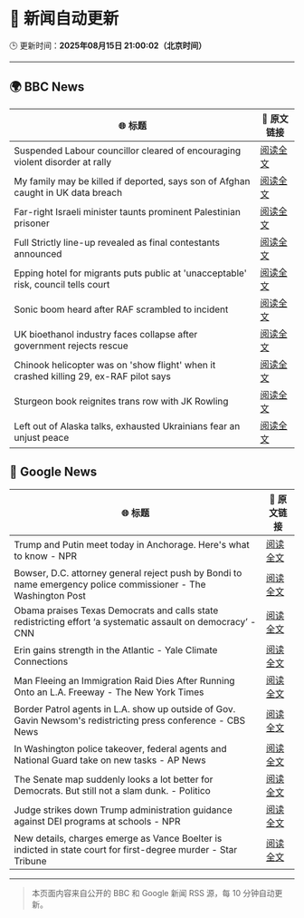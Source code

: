 # 🧠 新闻自动更新

🕒 更新时间：**2025年08月15日 21:00:02（北京时间）**

---

## 🌍 BBC News

| 🌐 标题 | 🔗 原文链接 |
|--------|-------------|
| Suspended Labour councillor cleared of encouraging violent disorder at rally | [阅读全文](https://www.bbc.com/news/articles/cjeykklwn7vo?at_medium=RSS&at_campaign=rss) |
| My family may be killed if deported, says son of Afghan caught in UK data breach | [阅读全文](https://www.bbc.com/news/articles/c776zgj73lpo?at_medium=RSS&at_campaign=rss) |
| Far-right Israeli minister taunts prominent Palestinian prisoner | [阅读全文](https://www.bbc.com/news/articles/cqxg3xg8xyyo?at_medium=RSS&at_campaign=rss) |
| Full Strictly line-up revealed as final contestants announced | [阅读全文](https://www.bbc.com/news/articles/cly3318nrmpo?at_medium=RSS&at_campaign=rss) |
| Epping hotel for migrants puts public at 'unacceptable' risk, council tells court | [阅读全文](https://www.bbc.com/news/articles/cp8z537ngvno?at_medium=RSS&at_campaign=rss) |
| Sonic boom heard after RAF scrambled to incident | [阅读全文](https://www.bbc.com/news/articles/c7vl8vdj225o?at_medium=RSS&at_campaign=rss) |
| UK bioethanol industry faces collapse after government rejects rescue | [阅读全文](https://www.bbc.com/news/articles/c24zlel2y5yo?at_medium=RSS&at_campaign=rss) |
| Chinook helicopter was on 'show flight' when it crashed killing 29, ex-RAF pilot says | [阅读全文](https://www.bbc.com/news/articles/c04rg3l3y64o?at_medium=RSS&at_campaign=rss) |
| Sturgeon book reignites trans row with JK Rowling | [阅读全文](https://www.bbc.com/news/articles/cd6n78z1d34o?at_medium=RSS&at_campaign=rss) |
| Left out of Alaska talks, exhausted Ukrainians fear an unjust peace | [阅读全文](https://www.bbc.com/news/articles/cly7kl7e469o?at_medium=RSS&at_campaign=rss) |

## 📰 Google News

| 🌐 标题 | 🔗 原文链接 |
|--------|-------------|
| Trump and Putin meet today in Anchorage. Here's what to know - NPR | [阅读全文](https://news.google.com/rss/articles/CBMihAFBVV95cUxNQlFqOVJIb3gtYXVtZUIxNGdkZ0lMMUpwUEN5b3FNN0J3MHhoT0lpaEVsS3BrNlljNjZGeEY5LVN2TW5vLVJJMllUZ0JSVEkwMFloaGtpWmZNa2JYRkJjeUgyMkQ1dzJEN0hCRzdxZ0RXdlluQlNrQlREZHRNMTZtSUNRT1I?oc=5) |
| Bowser, D.C. attorney general reject push by Bondi to name emergency police commissioner - The Washington Post | [阅读全文](https://news.google.com/rss/articles/CBMihAFBVV95cUxOb3oySWphQkRsZ1RUWGwzMi1OeFVVaFpackZWcjlMS0N2VkwxN3pPMnRCXzhzUjg3T19rV1pNanlkZjdaVlBkMWt4ZHlIeVc3U1FpNVVxMVAxcDVCVW9BUmpLeUpDb25sTXVsc1Q2NHJJOEtmdXltbFZDWEx6azdfSmQwYXA?oc=5) |
| Obama praises Texas Democrats and calls state redistricting effort ‘a systematic assault on democracy’ - CNN | [阅读全文](https://news.google.com/rss/articles/CBMimgFBVV95cUxOZGxCRUdhWmpta0M1WERyS29PX1pVX0tBbjFCb1pwbDBUODNRUWNVRmxsbS1nXzdTRlZ3c29FY1RMT3FzMDVyYzNCbDBFQ1JsZHJuMkRTZjM2N083WmJydkdsRURhVWxWdEJ3V2ZYLUpaUGFWTzJ4S0c2VUZNdDhBX0Juc0paZElHbUt0SmpFUWVCenZsUTkyZ19B0gGfAUFVX3lxTE90WlJ3ZmFvbmlYU3VBVmo4UWtMdUVUdEVKYS0wSzRXMWdpakZsbnZRSmFyVUJ6WmFxY1M5NUdINHRNWkM2bDlpUUdJOVVyQjVHcElvdTlxakt6cUhVQ3lCdDcwc3dUblJkemZnN0ZFUEdTeEFBdnp6V2h4R2tLbmljeDNVMkV5V29nMC1TQlROR2liSmdGeHBqenpKR05LNA?oc=5) |
| Erin gains strength in the Atlantic - Yale Climate Connections | [阅读全文](https://news.google.com/rss/articles/CBMihgFBVV95cUxNNXVtS3ZwQll1V1Y2WHVpRTQ5UlpkeVc4RjR1YkQxVlBIUHQtNzNuaGk3dDN1YlYzQ3NrVW55Tk5kYks0RTBFU2VqR3ZIMGFVenFTclk0bjA2Ujg3ZjlXT1NBSWdJb1lwbHpFem5kRnFFQ2x1Wk15MEFiVGJYY21jVWdqdlQ0Zw?oc=5) |
| Man Fleeing an Immigration Raid Dies After Running Onto an L.A. Freeway - The New York Times | [阅读全文](https://news.google.com/rss/articles/CBMif0FVX3lxTE44VnhIQXdpM1lCX1BaTmtSdDZfZzhZYjMtakNmbFk0NXdTTnhSZFUyX3VHMzZMemY3V19XZmVPNGFKRWUxZXlvYThTc0QydGVuVVAxUmZkWmJsZkVVSWRjMnBmczRWZ1pmTTVLejZZNjdBQlJFejd0VklSWXdiUTA?oc=5) |
| Border Patrol agents in L.A. show up outside of Gov. Gavin Newsom's redistricting press conference - CBS News | [阅读全文](https://news.google.com/rss/articles/CBMioAFBVV95cUxQWmd4WkNfQmxLQnZySzlRLTB4ZE5hb3FHc29YbHRMVGVheGd4RTUtX0E4cWY3TWZWWFJERFpSMG1MYjNDTWNWOHFmTFFtV0NHS1ZHMkNEYzQ2bmVjb2k3MVBRUXNwTlJOalg2UWtQc0Y0c0N0dlpLLXNVQXhPRkZ6VG9rX1lrbFdnOXNGd0QwdnRrR21BY1ZKYUxBcllzTzJp?oc=5) |
| In Washington police takeover, federal agents and National Guard take on new tasks - AP News | [阅读全文](https://news.google.com/rss/articles/CBMilAFBVV95cUxNUmgwd2ctbDB0c0cxajJSM2w0OGg1d0xDTHl5bVYyMmRrM1Q1RGVWeFcyRUFXV2EyQWdnZ0x5RFJmS0JMRmFoWW4xUVJMYnYxTkt1M19tM3JjaFBpQ25SNDVzYllJZXNsN0ZWd0ZRTWJBVVBKajV3SEZDSlpfX3kxNVRhdjU1TXNIQm5LMWh0bXk0b1U0?oc=5) |
| The Senate map suddenly looks a lot better for Democrats. But still not a slam dunk. - Politico | [阅读全文](https://news.google.com/rss/articles/CBMikwFBVV95cUxNYXJpMlZwZGptVEdRWEVrX3lRR09ZOF8zVjNTbkh2MDNySnNJT3BTQ01RdFpKUWNjYkpRVHVrbmNpUlEtMHo3QXdjcnBiWlhsR25LOWxnTGtzdmZ2bURJcm5oY2dqVHl2RzlOcElrSGFheDQzSTd0YVYybUdDWXFURVAyNzJocEFGYl9mT0RqYlNhTnc?oc=5) |
| Judge strikes down Trump administration guidance against DEI programs at schools - NPR | [阅读全文](https://news.google.com/rss/articles/CBMihAFBVV95cUxQejJRWC02S1ZRV3FscjFKT2sta1N0Z2JjcG5OWEdNR0lYSUwzUEZJMGV5UjMxcHJGZXJFWW9femhJeGhyZ0FsWkFqNUV2OXNHTnl0UFNHMm84S1Y3dEhqNEc2T2gxYTlSbnllZUN6aFZSbzF1YkhFU0NsRmp4QlNmU3hKYko?oc=5) |
| New details, charges emerge as Vance Boelter is indicted in state court for first-degree murder - Star Tribune | [阅读全文](https://news.google.com/rss/articles/CBMi0wFBVV95cUxPaHBjLVlsU3pWX1dHRGNvN01wV3VDWWxrYVBQWWhud2oyZHlsaHJjY1ZFeFdNTER0dkx6Q2E0ME9jN3IzeHVFX3Bpby1BaVcwUGVQaWVEUUNJd1VSejRBaEZiM1BXRDBYazVmdDBmQ3R5TnhIbU4xYlFmWFNPTWhCLVNzV2RITGtSNks1QW1jbE5XQnIxNVkyb21TSU9Ud1NnWDBUanppdHI5elNZdk1JYlBjMEFVdjFadmRKUm5QbHN4S1VnNUcxejVZb0N3R3gzZnY0?oc=5) |

---
> 本页面内容来自公开的 BBC 和 Google 新闻 RSS 源，每 10 分钟自动更新。